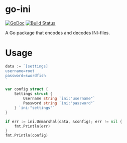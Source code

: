 # go-ini

[![GoDoc](https://godoc.org/github.com/subpop/go-ini?status.svg)](https://godoc.org/github.com/subpop/go-ini)
[![Build Status](https://travis-ci.org/subpop/go-ini.svg?branch=master)](https://travis-ci.org/subpop/go-ini)

A Go package that encodes and decodes INI-files.

# Usage

```go
data := `[settings]
username=root
password=swordfish
`

var config struct {
    Settings struct {
        Username string `ini:"username"`
        Password string `ini:"password"`
    } `ini:"settings"`
}

if err := ini.Unmarshal(data, &config); err != nil {
    fmt.Println(err)
}
fmt.Println(config)
```